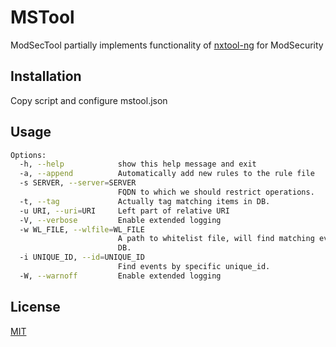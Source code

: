 # MSTool

ModSecTool partially implements functionality of [nxtool-ng](https://github.com/nbs-system/nxtool-ng) for ModSecurity

## Installation

Copy script and configure mstool.json

## Usage

```bash
Options:
  -h, --help            show this help message and exit
  -a, --append          Automatically add new rules to the rule file
  -s SERVER, --server=SERVER
                        FQDN to which we should restrict operations.
  -t, --tag             Actually tag matching items in DB.
  -u URI, --uri=URI     Left part of relative URI
  -V, --verbose         Enable extended logging
  -w WL_FILE, --wlfile=WL_FILE
                        A path to whitelist file, will find matching events in
                        DB.
  -i UNIQUE_ID, --id=UNIQUE_ID
                        Find events by specific unique_id.
  -W, --warnoff         Enable extended logging
```


## License
[MIT](https://choosealicense.com/licenses/mit/)
